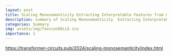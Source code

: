 ```yaml
---
layout: post
title: Scaling Monosemanticity Extracting Interpretable Features from Claude 3 Sonnet
description: summary of Scaling Monosemanticity  Extracting Interpretable Features from Claude 3 Sonnet
categories: Summary
img: assets/img/faviconDALLE.ico 
importance: 1
---
```



https://transformer-circuits.pub/2024/scaling-monosemanticity/index.html
